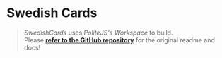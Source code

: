 Swedish Cards
====================================

> _SwedishCards_ uses _PoliteJS's Workspace_ to build.  
> Please **[refer to the GitHub repository](https://github.com/PoliteJS/workspace)** 
> for the original readme and docs!